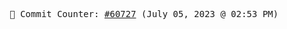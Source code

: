 <p align="center">
    <samp>
        📮 Commit Counter: <a href="https://github.com/Javascript-void0/Javascript-void0/commits/main">#60727</a> (July 05, 2023 @ 02:53 PM)
    </samp>
</p>